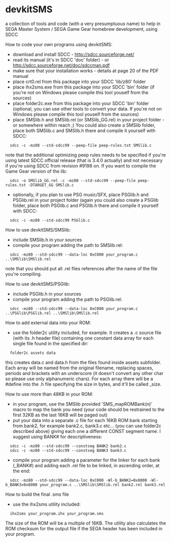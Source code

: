devkitSMS
=========

a collection of tools and code (with a very presumptuous name) to help in SEGA Master System / SEGA Game Gear homebrew development, using SDCC

How to code your own programs using devkitSMS:

* download and install SDCC - http://sdcc.sourceforge.net/
* read its manual (it's in SDCC 'doc' folder) - or http://sdcc.sourceforge.net/doc/sdccman.pdf
* make sure that your installation works - details at page 20 of the PDF manual
* place crt0.rel from this package into your SDCC 'lib/z80' folder
* place ihx2sms.exe from this package into your SDCC 'bin' folder
  (if you're not on Windows please compile this tool youself from the sources)
* place folder2c.exe from this package into your SDCC 'bin' folder (optional, you can use other tools to convert your data. If you're not on Windows please compile this tool youself from the sources)
* place SMSlib.h and SMSlib.rel (or SMSlib_GG.rel) in your project folder - or somewhere within reach ;)
  You could also create a SMSlib folder, place both SMSlib.c and SMSlib.h there and compile it yourself with SDCC:
```
  sdcc -c -mz80 --std-sdcc99 --peep-file peep-rules.txt SMSlib.c
```
  note that the additional optimizing peep rules needs to be specified if you're using latest SDCC official release (that is 3.4.0 actually) and not necessary if you're using SDCC from revision #9198 on.
  If you want to compile the Game Gear version of the lib:
```  
  sdcc -o SMSlib_GG.rel -c -mz80 --std-sdcc99 --peep-file peep-rules.txt -DTARGET_GG SMSlib.c
```

* optionally, if you plan to use PSG music/SFX, place PSGlib.h and PSGlib.rel in your project folder (again you could also create a PSGlib folder, place both PSGlib.c and PSGlib.h there and compile it yourself with SDCC:
```
  sdcc -c -mz80 --std-sdcc99 PSGlib.c
```

How to use devkitSMS/SMSlib:

* include SMSlib.h in your sources
* compile your program adding the path to SMSlib.rel:
```
  sdcc -mz80 --std-sdcc99 --data-loc 0xC000 your_program.c ..\SMSlib\SMSlib.rel
```
  note that you should put all .rel files references after the name of the file you're compiling.
  
How to use devkitSMS/PSGlib:

* include PSGlib.h in your sources
* compile your program adding the path to PSGlib.rel:
```
  sdcc -mz80 --std-sdcc99 --data-loc 0xC000 your_program.c ..\PSGlib\PSGlib.rel ..\SMSlib\SMSlib.rel
```

How to add external data into your ROM:

* use the folder2c utility included, for example.
  It creates a .c source file (with its .h header file) containing one constant data array for each single file found in the specified dir:
```
  folder2c assets data
```
  this creates data.c and data.h from the files found inside assets subfolder.
Each array will be named from the original filename, replacing spaces, periods and brackets with an underscore (it doesn't convert any other char so please use only alphanumeric chars). For each array there will be a #define into the .h file specifying the size in bytes, and it'll be called <arrayname>_size.

How to use more than 48KB in your ROM:

* in your program, use the SMSlib provided 'SMS_mapROMBank(n)' macro to map the bank you need (your code should be restrained to the first 32KB as the last 16KB will be paged out)
* put your data into a separate .c file for each 16KB ROM bank starting from bank2, for example bank2.c, bank3.c etc... (you can use folder2c described above) giving each one a different CONST segment name. I suggest using BANK# for descriptiveness:
```
  sdcc -c -mz80 --std-sdcc99 --constseg BANK2 bank2.c
  sdcc -c -mz80 --std-sdcc99 --constseg BANK3 bank3.c
```
* compile your program adding a parameter for the linker for each bank (_BANK#) and adding each .rel file to be linked, in ascending order, at the end:
```
  sdcc -mz80 --std-sdcc99 --data-loc 0xC000 -Wl-b_BANK2=0x8000 -Wl-b_BANK3=0x8000 your_program.c ..\SMSlib\SMSlib.rel bank2.rel bank3.rel
```

How to build the final .sms file

* use the ihx2sms utility included:
```
  ihx2sms your_program.ihx your_program.sms
```
  The size of the ROM will be a multiple of 16KB. The utility also calculates the ROM checksum for the output file if the SEGA header has been included in your program.
